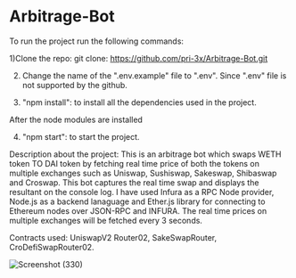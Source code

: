 # Arbitrage-Bot

To run the project run the following commands:

1)Clone the repo: git clone: https://github.com/pri-3x/Arbitrage-Bot.git

2) Change the name of the ".env.example" file to ".env". Since ".env" file is not supported by the github.

3) "npm install": to install all the dependencies used in the project.

 After the node modules are installed

4) "npm start": to start the project.

Description about the project:
This is an arbitrage bot which swaps WETH token TO DAI token by fetching real time price of both the tokens on multiple exchanges such as Uniswap, Sushiswap, Sakeswap, Shibaswap and Croswap. This bot captures the real time swap and displays the resultant on the console log. I have used Infura as a RPC Node provider, Node.js as a backend lanaguage and Ether.js library for connecting to Ethereum nodes over JSON-RPC and INFURA. The real time prices on multiple exchanges will be fetched every 3 seconds.

Contracts used:
UniswapV2 Router02, SakeSwapRouter, CroDefiSwapRouter02.



![Screenshot (330)](https://user-images.githubusercontent.com/53579127/202237731-a9d722d1-7491-4fdf-8dd5-bdd8dd30671b.png)
